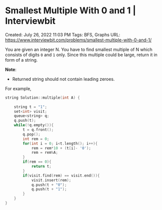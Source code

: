 # Smallest Multiple With 0 and 1 | Interviewbit

Created: July 26, 2022 11:03 PM
Tags: BFS, Graphs
URL: https://www.interviewbit.com/problems/smallest-multiple-with-0-and-1/

You are given an integer N. You have to find smallest multiple of N which consists of digits `0` and `1` only. Since this multiple could be large, return it in form of a string.

**Note**:

- Returned string should not contain leading zeroes.

For example,

```cpp
string Solution::multiple(int A) {
    
    string t = "1";
    set<int> visit;
    queue<string> q;
    q.push(t);
    while(!q.empty()){
        t = q.front();
        q.pop();
        int rem = 0;
        for(int i = 0; i<t.length(); i++){
            rem = rem*10 + (t[i]- '0');
            rem = rem%A;
        }
        if(rem == 0){
            return t;
        }
        if(visit.find(rem) == visit.end()){
            visit.insert(rem);
            q.push(t + "0");
            q.push(t + "1");
        }
    } 
}
```